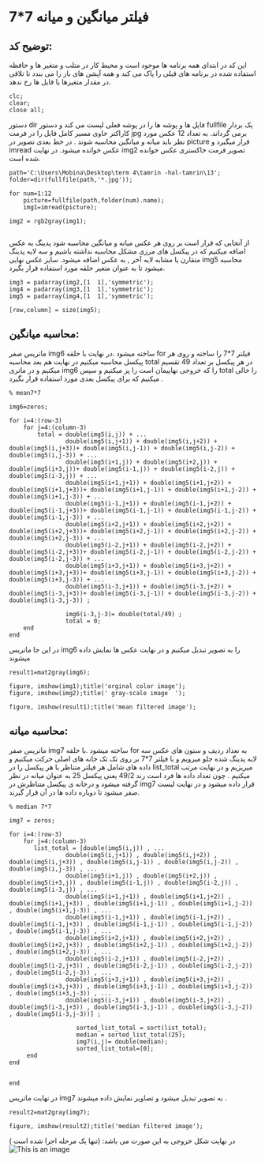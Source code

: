 # فیلتر میانگین و میانه 7*7 
## توضیح کد:
این کد در ابتدای همه برنامه ها موجود است و محیط کار در متلب  و متغیر ها و حافظه استفاده شده در برنامه های قبلی را پاک می کند و
همه آپشن های باز را می بندد تا تلاقی در مقدار متغیرها یا فایل ها رخ ندهد.
```
clc;
clear;
close all;
```
دستور dir فایل ها و پوشه ها را در پوشه فعلی لیست می کند و دستور fullfile یک بردار کاراکتر حاوی مسیر کامل فایل را در فرمت jpg برمی گرداند. به تعداد 12 عکس مورد نظر باید 
میانه و میانگین محاسبه شوند . در خط بعدی تصویر در picture  قرار میگیرد و imread عکس خوانده میشود. در نهایت img2  تصویر فرمت خاکستری عکس خوانده شده است.  

```
path='C:\Users\Mobina\Desktop\term 4\tamrin -hal-tamrin\13';
folder=dir(fullfile(path,'*.jpg'));

for num=1:12
    picture=fullfile(path,folder(num).name);
    img1=imread(picture);

img2 = rgb2gray(img1);


```
از آنجایی که قرار است بر روی هر عکس میانه و میانگین محاسبه شود پدینگ به عکس اضافه میکنیم که در  پیکسل های مرزی مشکل محاسبه نداشته باشیم و سه لایه
پدینگ متقارن یا مشابه لایه آخر , به عکس اضافه میشود. سایز عکس نهایی img5  محاسبه میشود تا به عنوان متغیر حلقه مورد استفاده قرار بگیرد.

```
img3 = padarray(img2,[1  1],'symmetric');
img4 = padarray(img3,[1  1],'symmetric');
img5 = padarray(img4,[1  1],'symmetric');

[row,column] = size(img5);
```
## محاسبه میانگین:
ماتریس صفر img6  ساخته میشود .در نهایت با حلقه for  فیلتر 7*7 را ساخته و روی هر پیکسل محاسبه میکنیم در نهایت هم بعد محاسبه total  در هر پیکسل بر تعداد 49 تقسیم میکنیم 
و در ماتری img6  را که خروجی نهاییمان است را پر میکنیم و سپس total  را خالی میکنیم که برای پیکسل بعدی مورد استفاده قرار بگیرد .
```
% mean7*7

img6=zeros;

for i=4:(row-3)
    for j=4:(column-3)
        total = double(img5(i,j)) + ...
                double(img5(i,j+1)) + double(img5(i,j+2)) + double(img5(i,j+3))+ double(img5(i,j-1)) + double(img5(i,j-2)) + double(img5(i,j-3)) + ...
                double(img5(i+1,j)) + double(img5(i+2,j)) + double(img5(i+3,j))+ double(img5(i-1,j)) + double(img5(i-2,j)) + double(img5(i-3,j)) + ...
                double(img5(i+1,j+1)) + double(img5(i+1,j+2)) + double(img5(i+1,j+3))+ double(img5(i+1,j-1)) + double(img5(i+1,j-2)) + double(img5(i+1,j-3)) + ...
                double(img5(i-1,j+1)) + double(img5(i-1,j+2)) + double(img5(i-1,j+3))+ double(img5(i-1,j-1)) + double(img5(i-1,j-2)) + double(img5(i-1,j-3)) + ...
                double(img5(i+2,j+1)) + double(img5(i+2,j+2)) + double(img5(i+2,j+3))+ double(img5(i+2,j-1)) + double(img5(i+2,j-2)) + double(img5(i+2,j-3)) + ...
                double(img5(i-2,j+1)) + double(img5(i-2,j+2)) + double(img5(i-2,j+3))+ double(img5(i-2,j-1)) + double(img5(i-2,j-2)) + double(img5(i-2,j-3)) + ...
                double(img5(i+3,j+1)) + double(img5(i+3,j+2)) + double(img5(i+3,j+3))+ double(img5(i+3,j-1)) + double(img5(i+3,j-2)) + double(img5(i+3,j-3)) + ...
                double(img5(i-3,j+1)) + double(img5(i-3,j+2)) + double(img5(i-3,j+3))+ double(img5(i-3,j-1)) + double(img5(i-3,j-2)) + double(img5(i-3,j-3)) ;
            
                img6(i-3,j-3)= double(total/49) ;
                total = 0;
    end
end
```
در این جا ماتریس  img6 را به تصویر تبدیل میکنیم و در نهایت عکس ها نمایش داده میشوند 
```
result1=mat2gray(img6);

figure, imshow(img1);title('orginal color image');
figure, imshow(img2);title(' gray-scale image  ');

figure, imshow(result1);title('mean filtered image');

```
## محاسبه میانه:
ماتریس صفر img7  ساخته میشود .با حلقه for  به تعداد ردیف و ستون های عکس سه لایه پدینگ شده جلو میرویم و با فیلتر 7*7 بر روی تک تک خانه های اصلی حرکت میکنیم و داده های شامل هر فیلتر متناظر با هر پیکسل را در list_total  میریزیم و در نهایت مرتب میکنیم . چون تعداد داده ها فرد است رند 49/2 یعنی پیکسل 25
به عنوان میانه در نظر گرفته میشود و درخانه ی پیکسل متناظرش در img7 قرار داده میشود و در نهایت  لیست صفر میشود تا دوباره داده ها در آن قرار گیرند. 
```
% median 7*7

img7 = zeros;

for i=4:(row-3)
    for j=4:(column-3)
       list_total = [double(img5(i,j)) , ...
                double(img5(i,j+1)) , double(img5(i,j+2)) , double(img5(i,j+3)) , double(img5(i,j-1)) , double(img5(i,j-2)) , double(img5(i,j-3)) , ...
                double(img5(i+1,j)) , double(img5(i+2,j)) , double(img5(i+3,j)) , double(img5(i-1,j)) , double(img5(i-2,j)) , double(img5(i-3,j)) , ...
                double(img5(i+1,j+1)) , double(img5(i+1,j+2)) , double(img5(i+1,j+3)) , double(img5(i+1,j-1)) , double(img5(i+1,j-2)) , double(img5(i+1,j-3)) , ...
                double(img5(i-1,j+1)) , double(img5(i-1,j+2)) , double(img5(i-1,j+3)) , double(img5(i-1,j-1)) , double(img5(i-1,j-2)) , double(img5(i-1,j-3)) , ...
                double(img5(i+2,j+1)) , double(img5(i+2,j+2)) , double(img5(i+2,j+3)) , double(img5(i+2,j-1)) , double(img5(i+2,j-2)) , double(img5(i+2,j-3)) , ...
                double(img5(i-2,j+1)) , double(img5(i-2,j+2)) , double(img5(i-2,j+3)) , double(img5(i-2,j-1)) , double(img5(i-2,j-2)) , double(img5(i-2,j-3)) , ...
                double(img5(i+3,j+1)) , double(img5(i+3,j+2)) , double(img5(i+3,j+3)) , double(img5(i+3,j-1)) , double(img5(i+3,j-2)) , double(img5(i+3,j-3)) , ...
                double(img5(i-3,j+1)) , double(img5(i-3,j+2)) , double(img5(i-3,j+3)) , double(img5(i-3,j-1)) , double(img5(i-3,j-2)) , double(img5(i-3,j-3))] ;
            
                   sorted_list_total = sort(list_total);
                   median = sorted_list_total(25);
                   img7(i,j)= double(median);
                   sorted_list_total=[0];
     end
end
    

end

```
در نهایت ماتریس img7 به تصویر تبدیل میشود و تصاویر نمایش داده میشوند . 
```
result2=mat2gray(img7);

figure, imshow(result2);title('median filtered image');

```
در نهایت شکل خروجی به این صورت می باشد: (تنها یک مرحله اجرا شده است )
![This is an image](https://github.com/semnan-university-ai/image-processing-class-002/blob/main/exercises/mobina-t77/13/Screenshot%20(199).png)



